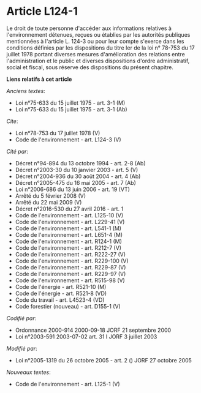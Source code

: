 # Article L124-1

Le droit de toute personne d'accéder aux informations relatives à l'environnement détenues, reçues ou établies par les
autorités publiques mentionnées à l'article L. 124-3 ou pour leur compte s'exerce dans les conditions définies par les
dispositions du titre Ier de la loi n° 78-753 du 17 juillet 1978 portant diverses mesures d'amélioration des relations entre
l'administration et le public et diverses dispositions d'ordre administratif, social et fiscal, sous réserve des dispositions
du présent chapitre.

**Liens relatifs à cet article**

_Anciens textes_:

  - Loi n°75-633 du 15 juillet 1975 - art. 3-1 (M)
  - Loi n°75-633 du 15 juillet 1975 - art. 3-1 (Ab)

_Cite_:

  - Loi n°78-753 du 17 juillet 1978 (V)
  - Code de l'environnement - art. L124-3 (V)

_Cité par_:

  - Décret n°94-894 du 13 octobre 1994 - art. 2-8 (Ab)
  - Décret n°2003-30 du 10 janvier 2003 - art. 5 (V)
  - Décret n°2004-936 du 30 août 2004 - art. 4 (Ab)
  - Décret n°2005-475 du 16 mai 2005 - art. 7 (Ab)
  - Loi n°2006-686 du 13 juin 2006 - art. 19 (VT)
  - Arrêté du 5 février 2008 (V)
  - Arrêté du 22 mai 2009 (V)
  - Décret n°2016-530 du 27 avril 2016 - art. 1
  - Code de l'environnement - art. L125-10 (V)
  - Code de l'environnement - art. L229-41 (V)
  - Code de l'environnement - art. L541-1 (M)
  - Code de l'environnement - art. L651-4 (M)
  - Code de l'environnement - art. R124-1 (M)
  - Code de l'environnement - art. R212-7 (V)
  - Code de l'environnement - art. R222-27 (V)
  - Code de l'environnement - art. R229-100 (V)
  - Code de l'environnement - art. R229-87 (V)
  - Code de l'environnement - art. R229-97 (V)
  - Code de l'environnement - art. R515-98 (V)
  - Code de l'énergie - art. R521-10 (M)
  - Code de l'énergie - art. R521-8 (VD)
  - Code du travail - art. L4523-4 (VD)
  - Code forestier (nouveau) - art. D155-1 (V)

_Codifié par_:

  - Ordonnance 2000-914 2000-09-18 JORF 21 septembre 2000
  - Loi n°2003-591 2003-07-02 art. 31 I JORF 3 juillet 2003

_Modifié par_:

  - Loi n°2005-1319 du 26 octobre 2005 - art. 2 () JORF 27 octobre 2005

_Nouveaux textes_:

  - Code de l'environnement - art. L125-1 (V)
